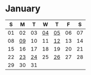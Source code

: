 # January

| S | M | T | W | T | F | S |
|---|---|---|---|---|---|---|
| 01 | 02 | 03 | [04](04.md) | [05](05.md) | 06 | 07 |
| 08 | [09](09.md) | 10 | 11 | [12](12.md) | 13 | 14 |
| 15 | 16 | 17 | 18 | 19 | 20 | 21 |
| 22 | [23](23.md) | [24](24.md) | 25 | [26](26.md) | 27 | 28 |
| 29 | 30 | 31 |
